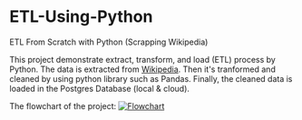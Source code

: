 # ETL-Using-Python
ETL From Scratch with Python (Scrapping Wikipedia)

This project demonstrate extract, transform, and load (ETL) process by Python. The data is extracted from [Wikipedia](https://id.wikipedia.org/wiki/Daftar_miliarder_Forbes). Then it's tranformed and cleaned by using python library such as Pandas. Finally, the cleaned data is loaded in the Postgres Database (local & cloud).

The flowchart of the project: 
[![Flowchart](]"Flowchart")](https://raw.githubusercontent.com/evankanigara/ETL-Using-Python/main/flowchart.jpg)
